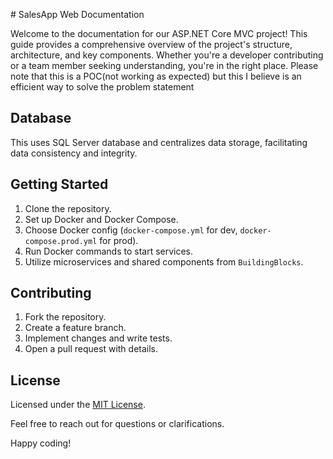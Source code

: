 ﻿﻿# SalesApp Web Documentation

Welcome to the documentation for our ASP.NET Core MVC project! This guide provides a comprehensive overview of the project's structure, architecture, and key components. Whether you're a developer contributing or a team member seeking understanding, you're in the right place.
Please note that this is a POC(not working as expected) but this I believe is an efficient way to solve the problem statement

## Database

This uses SQL Server database and centralizes data storage, facilitating data consistency and integrity.

## Getting Started

1. Clone the repository.
2. Set up Docker and Docker Compose.
3. Choose Docker config (`docker-compose.yml` for dev, `docker-compose.prod.yml` for prod).
4. Run Docker commands to start services.
5. Utilize microservices and shared components from `BuildingBlocks`.

## Contributing

1. Fork the repository.
2. Create a feature branch.
3. Implement changes and write tests.
4. Open a pull request with details.

## License

Licensed under the [MIT License](LICENSE).

Feel free to reach out for questions or clarifications. 

Happy coding!
